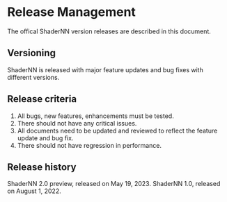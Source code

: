 # Release Management

The offical ShaderNN version releases are described in this document.

## Versioning

ShaderNN is released with major feature updates and bug fixes with different versions.

## Release criteria

1. All bugs, new features, enhancements must be tested. 
2. There should not have any critical issues.
3. All documents need to be updated and reviewed to reflect the feature update and bug fix.
4. There should not have regression in performance.

## Release history

ShaderNN 2.0 preview, released on May 19, 2023.
ShaderNN 1.0, released on August 1, 2022.


